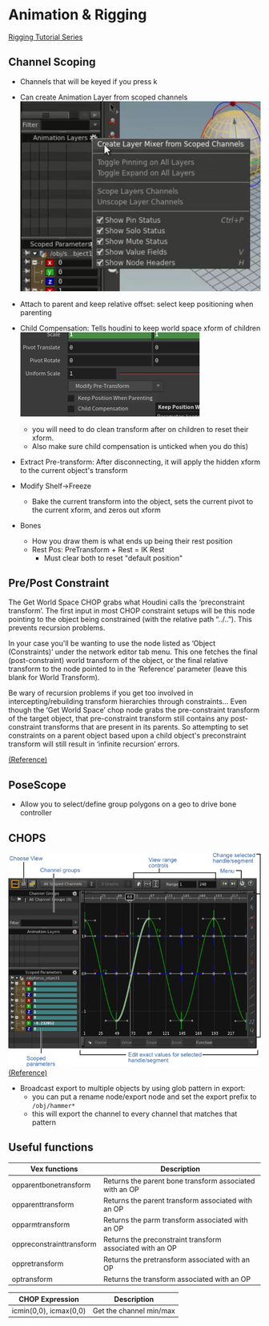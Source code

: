 # Animation & Rigging

[Rigging Tutorial Series](https://www.sidefx.com/tutorials/rigging-series-intro/)

## Channel Scoping

- Channels that will be keyed if you press k
- Can create Animation Layer from scoped channels
  ![](../_assets/hou_anim_layer_channel_scope.png)
- Attach to parent and keep relative offset: select keep positioning when parenting
- Child Compensation: Tells houdini to keep world space xform of children
  ![](../_assets/hou_child_compensation.png)
  - you will need to do clean transform after on children to reset their xform.
  - Also make sure child compensation is unticked when you do this)

- Extract Pre-transform: After disconnecting, it will apply the hidden xform to the current object's transform
- Modify Shelf->Freeze
  - Bake the current transform into the object, sets the current pivot to the current xform, and zeros out xform

- Bones
  - How you draw them is what ends up being their rest position
  - Rest Pos: PreTransform + Rest = IK Rest
    - Must clear both to reset "default position"

## Pre/Post Constraint

The Get World Space CHOP grabs what Houdini calls the ‘preconstraint transform’. The first input in most CHOP constraint setups will be this node pointing to the object being constrained (with the relative path “../..”). This prevents recursion problems.

In your case you'll be wanting to use the node listed as ‘Object (Constraints)’ under the network editor tab menu. This one fetches the final (post-constraint) world transform of the object, or the final relative transform to the node pointed to in the ‘Reference’ parameter (leave this blank for World Transform).

Be wary of recursion problems if you get too involved in intercepting/rebuilding transform hierarchies through constraints… Even though the ‘Get World Space’ chop node grabs the pre-constraint transform of the target object, that pre-constraint transform still contains any post-constraint transforms that are present in its parents. So attempting to set constraints on a parent object based upon a child object's preconstraint transform will still result in ‘infinite recursion’ errors.

[(Reference)](https://www.sidefx.com/forum/topic/56060/)

## PoseScope
- Allow you to select/define group polygons on a geo to drive bone controller

## CHOPS

![](../_assets/hou_chops_overview.png)
[(Reference)](http://www.sidefx.com/docs/houdini/ref/panes/changraph)

- Broadcast export to multiple objects by using glob pattern in export:
  - you can put a rename node/export node and set the export prefix to `/obj/hammer*`
  - this will export the channel to every channel that matches that pattern

## Useful functions

| Vex functions            | Description                                               |
| ------------------------ | --------------------------------------------------------- |
| opparentbonetransform    | Returns the parent bone transform associated with an OP   |
| opparenttransform        | Returns the parent transform associated with an OP        |
| opparmtransform          | Returns the parm transform associated with an OP          |
| oppreconstrainttransform | Returns the preconstraint transform associated with an OP |
| oppretransform           | Returns the pretransform associated with an OP            |
| optransform              | Returns the transform associated with an OP               |

| CHOP Expression        | Description             |
| ---------------------- | ----------------------- |
| icmin(0,0), icmax(0,0) | Get the channel min/max |